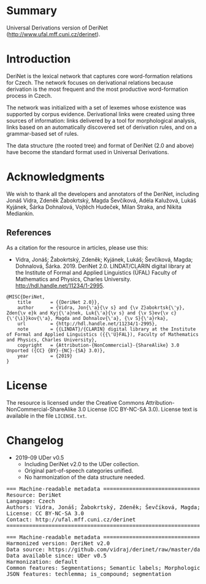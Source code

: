 # Summary

Universal Derivations version of DeriNet (http://www.ufal.mff.cuni.cz/derinet).


# Introduction

DeriNet is the lexical network that captures core word-formation relations for Czech. The network focuses on derivational relations because derivation is the most frequent and the most productive word-formation process in Czech.

The network was initialized with a set of lexemes whose existence was supported by corpus evidence. Derivational links were created using three sources of information: links delivered by a tool for morphological analysis, links based on an automatically discovered set of derivation rules, and on a grammar-based set of rules.

The data structure (the rooted tree) and format of DeriNet (2.0 and above) have become the standard format used in Universal Derivations.


# Acknowledgments

We wish to thank all the developers and annotators of the DeriNet, including Jonáš Vidra, Zdeněk Žabokrtský, Magda Ševčíková, Adéla Kalužová, Lukáš Kyjánek, Šárka Dohnalová, Vojtěch Hudeček, Milan Straka, and Nikita Mediankin.


## References

As a citation for the resource in articles, please use this:

* Vidra, Jonáš; Žabokrtský, Zdeněk; Kyjánek, Lukáš; Ševčíková, Magda; Dohnalová, Šárka. 2019. DeriNet 2.0. LINDAT/CLARIN digital library at the Institute of Formal and Applied Linguistics (ÚFAL) Faculty of Mathematics and Physics, Charles University. http://hdl.handle.net/11234/1-2995.

```
@MISC{DeriNet,
    title       = {{DeriNet 2.0}},
    author      = {Vidra, Jon{\'a}{\v s} and {\v Z}abokrtsk{\'y}, Zden{\v e}k and Kyj{\'a}nek, Luk{\'a}{\v s} and {\v S}ev{\v c}{\'{\i}}kov{\'a}, Magda and Dohnalov{\'a}, {\v S}{\'a}rka},
    url         = {http://hdl.handle.net/11234/1-2995},
    note        = {{LINDAT}/{CLARIN} digital library at the Institute of Formal and Applied Linguistics ({{\'U}FAL}), Faculty of Mathematics and Physics, Charles University},
    copyright   = {Attribution-{NonCommercial}-{ShareAlike} 3.0 Unported ({CC} {BY}-{NC}-{SA} 3.0)},
    year        = {2019}
}
```


# License

The resource is licensed under the Creative Commons Attribution-NonCommercial-ShareAlike 3.0 License (CC BY-NC-SA 3.0).
License text is available in the file `LICENSE.txt`.


# Changelog

* 2019-09 UDer v0.5
    * Including DeriNet v2.0 to the UDer collection.
    * Original part-of-speech categories unified.
    * No harmonization of the data structure needed.


<pre>
=== Machine-readable metadata =================================================
Resource: DeriNet
Language: Czech
Authors: Vidra, Jonáš; Žabokrtský, Zdeněk; Ševčíková, Magda; Kalužová, Adéla; Kyjánek, Lukáš; Dohnalová, Šárka; Hudeček, Vojtěch; Straka, Milan; Mediankin, Nikita
License: CC BY-NC-SA 3.0
Contact: http://ufal.mff.cuni.cz/derinet
===============================================================================
</pre>

<pre>
=== Machine-readable metadata =================================================
Harmonized version: DeriNet v2.0
Data source: https://github.com/vidraj/derinet/raw/master/data/releases/cs/derinet-2-0.tsv.gz
Data available since: UDer v0.5
Harmonization: default
Common features: Segmentations; Semantic labels; Morphological categories
JSON features: techlemma; is_compound; segmentation

